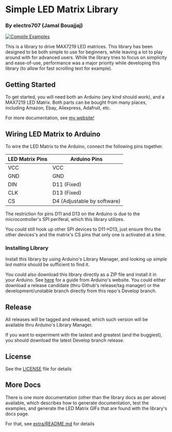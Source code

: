 # Simple LED Matrix Library
### By electro707 (Jamal Bouajjaj)

[![Compile Examples](https://github.com/Electro707/Simple-LED-Matrix-Library/workflows/Compile%20Examples/badge.svg)](https://github.com/Electro707/Simple-LED-Matrix-Library/actions?workflow=Compile+Examples)

This is a library to drive MAX7219 LED matrices. This library has been designed to be both simple to use for beginners, while leaving a lot to play around with for advanced users.
While the library tries to focus on simplicity and ease-of-use, performance was a major priority while developing this library (to allow for fast scrolling text for example).

## Getting Started

To get started, you will need both an Arduino (any kind should work), and a MAX7219 LED Matrix. Both parts can be bought from many places, including Amazon, Ebay, Aliexpress, Adafruit, etc.

For more documentation, see [my website!](https://www.electro707.com/documentation/Libraries/simple_led_library/stable/index.html)

## Wiring LED Matrix to Arduino

To wire the LED Matrix to the Arduino, connect the following pins together.

| LED Matrix Pins | Arduino Pins |
| --- | --- |
| VCC | VCC |
| GND | GND |
| DIN | D11 (Fixed) |
| CLK | D13 (Fixed) |
| CS | D4 (Adjustable by software) |

The restriction for pins D11 and D13 on the Arduino is due to the microcontroller's SPI periferal, which this library utilizes.

You could still hook up other SPI devices to D11->D13, just ensure thru the other devices's and the matrix's CS pins that only one is activated at a time. 

### Installing Library

Install this library by using Arduino's Library Manager, and looking up _simple led matrix_ should be sufficient to find it. 

You could also download this library directly as a ZIP file and install it in your Arduino. See [here](https://www.arduino.cc/en/Guide/Libraries#importing-a-zip-library) for a guide from Arduino's website.
You could either download a release candidate (thru Github's release/tag manager) or the development/unstable branch directly from this repo's Develop branch.

## Release

All releases will be tagged and released, which such version will be available thru Arduino's Library Manager.

If you want to experiment with the lastest and greatest (and the buggiest), you should download the latest Develop branch release.

## License

See the [LICENSE](LICENSE) file for details

## More Docs
There is one more documentation (other than the library docs as per above) available, which describes how to generate documentation, test the examples, and generate the LED Matrix GIFs that are found with the library's docs page.

For that, see [extra/README.md](extra/README.md) for details
